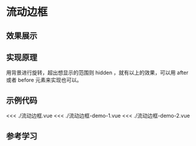 # 流动边框

## 效果展示

<Demo />
<script setup>
import Demo from './流动边框.vue'
</script>

## 实现原理

用背景进行旋转，超出想显示的范围则 hidden ，就有以上的效果，可以用 after 或者 before 元素来实现也可以。

## 示例代码

<<< ./流动边框.vue
<<< ./流动边框-demo-1.vue
<<< ./流动边框-demo-2.vue

## 参考学习


